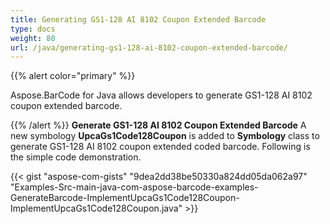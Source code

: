 ```yaml
---
title: Generating GS1-128 AI 8102 Coupon Extended Barcode
type: docs
weight: 80
url: /java/generating-gs1-128-ai-8102-coupon-extended-barcode/
---
```


{{% alert color="primary" %}} 

Aspose.BarCode for Java allows developers to generate GS1-128 AI 8102 coupon extended barcode.

{{% /alert %}} 
**Generate GS1-128 AI 8102 Coupon Extended Barcode**
A new symbology **UpcaGs1Code128Coupon** is added to **Symbology** class to generate GS1-128 AI 8102 coupon extended coded barcode. Following is the simple code demonstration.

{{< gist "aspose-com-gists" "9dea2dd38be50330a824dd05da062a97" "Examples-Src-main-java-com-aspose-barcode-examples-GenerateBarcode-ImplementUpcaGs1Code128Coupon-ImplementUpcaGs1Code128Coupon.java" >}}

